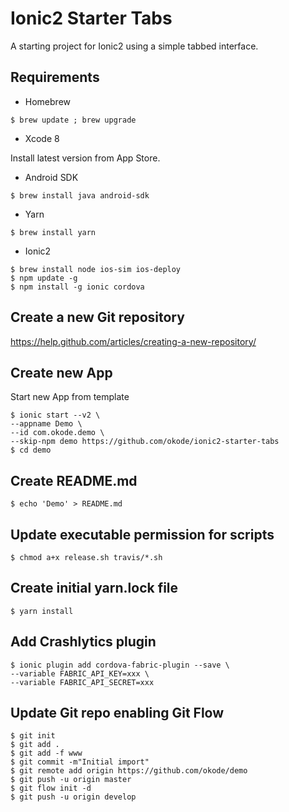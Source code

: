 Ionic2 Starter Tabs
===================

A starting project for Ionic2 using a simple tabbed interface.

Requirements
------------

* Homebrew

```
$ brew update ; brew upgrade
```

* Xcode 8

Install latest version from App Store.

* Android SDK

```
$ brew install java android-sdk
```

* Yarn

```
$ brew install yarn
```

* Ionic2

```
$ brew install node ios-sim ios-deploy
$ npm update -g
$ npm install -g ionic cordova
```

Create a new Git repository
---------------------------

https://help.github.com/articles/creating-a-new-repository/

Create new App
--------------

Start new App from template

```
$ ionic start --v2 \
--appname Demo \
--id com.okode.demo \
--skip-npm demo https://github.com/okode/ionic2-starter-tabs
$ cd demo
```

Create README.md
----------------

```
$ echo 'Demo' > README.md
```

Update executable permission for scripts
----------------------------------------

```
$ chmod a+x release.sh travis/*.sh
```

Create initial yarn.lock file
-----------------------------

```
$ yarn install
```

Add Crashlytics plugin
----------------------

```
$ ionic plugin add cordova-fabric-plugin --save \
--variable FABRIC_API_KEY=xxx \
--variable FABRIC_API_SECRET=xxx
```

Update Git repo enabling Git Flow
---------------------------------

```
$ git init
$ git add .
$ git add -f www
$ git commit -m"Initial import"
$ git remote add origin https://github.com/okode/demo
$ git push -u origin master
$ git flow init -d
$ git push -u origin develop
```
